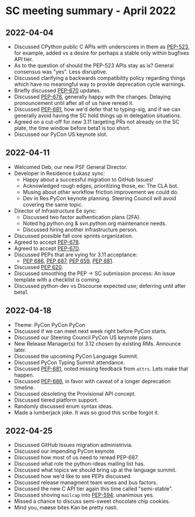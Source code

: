 # SC meeting summary - April 2022

## 2022-04-04

* Discussed CPython public C APIs with underscores in them as
  [PEP-523](https://peps.python.org/pep-0523/), for example, added vs a desire
  for perhaps a stable only within bugfixes API tier.
* As to the question of should the PEP-523 APIs stay as is? General consensus
  was "yes". Less disruptive.
* Discussed clarifying a backwards compatibility policy regarding things which
  have no meaningful way to provide deprecation cycle warnings.
* Briefly discussed [PEP-670](https://peps.python.org/pep-0670/) updates.
* Discussed [PEP-678](https://peps.python.org/pep-0678/), generally happy with
  the changes. Delaying pronouncement until after all of us have reread it.
* Discussed [PEP-681](https://peps.python.org/pep-0681/), how we'd defer that to
  typing-sig, and if we can generally avoid having the SC hold things up in
  delegation situations.
* Agreed on a cut-off for new 3.11 targeting PRs not already on the SC plate,
  the time window before beta1 is too short.
* Discussed our PyCon US keynote slot.

## 2022-04-11

* Welcomed Deb, our new PSF General Director.
* Developer in Residence Łukasz sync:
   * Happy about a successful migration to GitHub Issues!
   * Acknowledged rough edges, prioritizing those, ex: The CLA bot.
   * Musing about other workflow friction improvement we could do.
   * Dev in Res PyCon keynote planning. Steering Council will avoid
     covering the same topic.
* Director of Infrastructure Ee sync:
   * Discussed two factor authentication plans (2FA).
   * Noted hg.python.org & svn.python.org maintenance needs.
   * Discussed hiring another infrastructure person.
* Discussed possible fall core sprints organization.
* Agreed to accept [PEP-678](https://peps.python.org/pep-0678/).
* Agreed to accept [PEP-670](https://peps.python.org/pep-0670/).
* Discussed PEPs that are vying for 3.11 acceptance:
   * [PEP 686](https://peps.python.org/pep-0686/),
     [PEP 687](https://peps.python.org/pep-0687/),
     [PEP 659](https://peps.python.org/pep-0659/),
     [PEP 681](https://peps.python.org/pep-0681/).
* Discussed [PEP 620](https://peps.python.org/pep-0620/).
* Discussed smoothing the PEP -> SC submission process: An issue template with a
  checklist is coming.
* Discussed python-dev vs Discourse expected use; deferring until after beta1.

## 2022-04-18

* Theme: PyCon PyCon PyCon
* Discussed if we can meet next week right before PyCon starts.
* Discussed our Steering Council PyCon US keynote plans.
* New Release Manager(s) for 3.12 chosen by existing RMs. Announce later.
* Discussed the upcoming PyCon Language Summit.
* Discussed PyCon Typing Summit attendance.
* Discussed [PEP-681](https://peps.python.org/pep-0681/), noted missing feedback from
  `attrs`. Lets make that happen.
* Discussed [PEP-686](https://peps.python.org/pep-0686/), in favor with caveat
  of a longer deprecation timeline.
* Discussed obsoleting the Provisional API concept.
* Discussed tiered platform support.
* Randomly discussed enum syntax ideas.
* Made a lumberjack joke. It was so good this scribe forgot it.

## 2022-04-25

* Discussed GitHub Issues migration administrivia.
* Discussed our impending PyCon keynote.
* Discussed how most of us need to reread PEP-687.
* Discussed what role the python-ideas mailing list has.
* Discussed what topics we should bring up at the language summit.
* Discussed how we'd like to see PEPs discussed.
* Discussed release managment team woes and bus factors.
* Discussed the new C API tier again this time called "semi-stable".
* Discussed shoving `mailcap` into [PEP-594](https://peps.python.org/pep-0594/):
  unanimous yes.
* Missed a chance to discuss semi-sweet chocolate chip cookies.
* Mind you, møøse bites Kan be pretty nasti.
